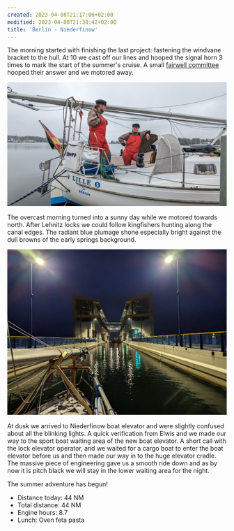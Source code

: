 ```yaml
---
created: 2023-04-08T21:17:06+02:00
modified: 2023-04-08T21:38:42+02:00
title: 'Berlin - Niederfinow'
---
```


The morning started with finishing the last project: fastening the windvane bracket to the hull. At 10 we cast off our lines and hooped the signal horn 3 times to mark the start of the summer's cruise. A small <a href="https://scgothia.de/gute-fahrt-lille-o/">fairwell committee</a> hooped their answer and we motored away.

![Image](../2023/dd67f07dfce06f7fb3dc2b67ad8cffd9.jpg)

The overcast morning turned into a sunny day while we motored towards north. After Lehnitz locks we could follow kingfishers hunting along the canal edges. The radiant blue plumage shone especially bright against the dull browns of the early springs background.

![Image](../2023/d61d1d84566ff163048449afaeae20c0.jpg)

At dusk we arrived to Niederfinow boat elevator and were slightly confused about all the blinking lights. A quick verification from Elwis and we made our way to the sport boat waiting area of the new boat elevator. A short call with the lock elevator operator, and we waited for a cargo boat to enter the boat elevator before us and then made our way in to the huge elevator cradle. The massive piece of engineering gave us a smooth ride down and as by now it is pitch black we will stay in the lower waiting area for the night.

The summer adventure has begun!

* Distance today: 44 NM
* Total distance: 44 NM
* Engine hours: 8.7
* Lunch: Oven feta pasta
